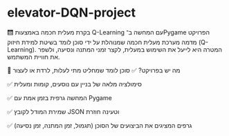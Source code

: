 # elevator-DQN-project
🛗 בקרת מעלית חכמה באמצעות Q-Learning עם המחשה ב־Pygame
הפרויקט מדמה מערכת מעלית חכמה שמנוהלת על ידי סוכן לומד בשיטת למידת חיזוק (Q-Learning).
המטרה היא לייעל את השימוש במעלית, לקצר זמני המתנה ונסיעה, ולשפר את חוויית המשתמש.

🚀 מה יש בפרויקט?
✅ סוכן לומד שמחליט מתי לעלות, לרדת או לעצור

✅ סימולציה מלאה של בניין עם נוסעים, קומות ומעלית

✅ המחשה גרפית בזמן אמת עם Pygame

✅ שמירת המודל לקובץ JSON וטעינה חוזרת

✅ גרפים המציגים את הביצועים של הסוכן (תגמול, זמן המתנה, זמן נסיעה)
